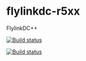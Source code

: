 # flylinkdc-r5xx

FlylinkDC++

[![Build status](https://ci.appveyor.com/api/projects/status/riv1866ml0tgyv4n?svg=true)](https://ci.appveyor.com/project/pavel-pimenov/flylinkdc-r5xx)

[![Build status](https://ci.appveyor.com/api/projects/status/riv1866ml0tgyv4n/branch/master?svg=true)](https://ci.appveyor.com/project/pavel-pimenov/flylinkdc-r5xx/branch/master)


